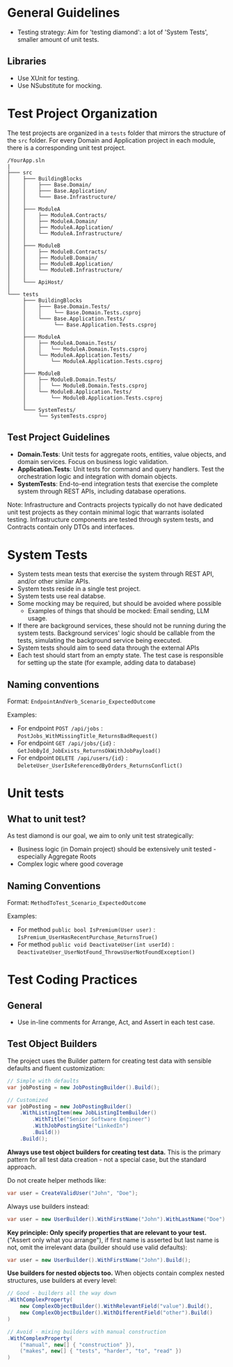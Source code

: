 # General Guidelines

- Testing strategy: Aim for 'testing diamond': a lot of 'System Tests', smaller amount of unit tests.

## Libraries

- Use XUnit for testing.
- Use NSubstitute for mocking.

# Test Project Organization

The test projects are organized in a `tests` folder that mirrors the structure of the `src` folder. For every Domain and Application project in each module, there is a corresponding unit test project.

```text
/YourApp.sln
|
├─── src
│    ├─── BuildingBlocks
│    │    ├─── Base.Domain/
│    │    ├─── Base.Application/
│    │    └─── Base.Infrastructure/
│    │
│    ├─── ModuleA
│    │    ├── ModuleA.Contracts/
│    │    ├── ModuleA.Domain/
│    │    ├── ModuleA.Application/
│    │    └── ModuleA.Infrastructure/
│    │
│    ├─── ModuleB
│    │    ├── ModuleB.Contracts/
│    │    ├── ModuleB.Domain/
│    │    ├── ModuleB.Application/
│    │    └── ModuleB.Infrastructure/
│    │
│    └─── ApiHost/
│
└─── tests
     ├─── BuildingBlocks
     │    ├─── Base.Domain.Tests/
     │    │    └── Base.Domain.Tests.csproj
     │    └─── Base.Application.Tests/
     │         └── Base.Application.Tests.csproj
     │
     ├─── ModuleA
     │    ├── ModuleA.Domain.Tests/
     │    │   └── ModuleA.Domain.Tests.csproj
     │    └── ModuleA.Application.Tests/
     │        └── ModuleA.Application.Tests.csproj
     │
     ├─── ModuleB
     │    ├── ModuleB.Domain.Tests/
     │    │   └── ModuleB.Domain.Tests.csproj
     │    └── ModuleB.Application.Tests/
     │        └── ModuleB.Application.Tests.csproj
     │
     └─── SystemTests/
          └── SystemTests.csproj
```

## Test Project Guidelines

- **Domain.Tests**: Unit tests for aggregate roots, entities, value objects, and domain services. Focus on business logic validation.
- **Application.Tests**: Unit tests for command and query handlers. Test the orchestration logic and integration with domain objects.
- **SystemTests**: End-to-end integration tests that exercise the complete system through REST APIs, including database operations.

Note: Infrastructure and Contracts projects typically do not have dedicated unit test projects as they contain minimal logic that warrants isolated testing. Infrastructure components are tested through system tests, and Contracts contain only DTOs and interfaces.

# System Tests

- System tests mean tests that exercise the system through REST API, and/or other similar APIs.
- System tests reside in a single test project.
- System tests use real databse.
- Some mocking may be required, but should be avoided where possible
  - Examples of things that should be mocked: Email sending, LLM usage.
- If there are background services, these should not be running during the system tests. Background services' logic should be callable from the tests, simulating the background service being executed.
- System tests should aim to seed data through the external APIs
- Each test should start from an empty state. The test case is responsible for setting up the state (for example, adding data to database)

## Naming conventions

Format: `EndpointAndVerb_Scenario_ExpectedOutcome`

Examples:
- For endpoint `POST /api/jobs` :  `PostJobs_WithMissingTitle_ReturnsBadRequest()`
- For endpoint `GET /api/jobs/{id}` : `GetJobById_JobExists_ReturnsOkWithJobPayload()`
- For endpoint `DELETE /api/users/{id}` : `DeleteUser_UserIsReferencedByOrders_ReturnsConflict()`


# Unit tests

## What to unit test?

As test diamond is our goal, we aim to only unit test strategically:
- Business logic (in Domain project) should be extensively unit tested - especially Aggregate Roots
- Complex logic where good coverage 

## Naming Conventions

Format: `MethodToTest_Scenario_ExpectedOutcome`

Examples:
- For method `public bool IsPremium(User user)` : `IsPremium_UserHasRecentPurchase_ReturnsTrue()`
- For method `public void DeactivateUser(int userId)` : `DeactivateUser_UserNotFound_ThrowsUserNotFoundException()`


# Test Coding Practices

## General
- Use in-line comments for Arrange, Act, and Assert in each test case.

## Test Object Builders

The project uses the Builder pattern for creating test data with sensible defaults and fluent customization:

```csharp
// Simple with defaults
var jobPosting = new JobPostingBuilder().Build();

// Customized 
var jobPosting = new JobPostingBuilder()
    .WithListingItem(new JobListingItemBuilder()
        .WithTitle("Senior Software Engineer")
        .WithJobPostingSite("LinkedIn")
        .Build())
    .Build();
```

**Always use test object builders for creating test data.** This is the primary pattern for all test data creation - not a special case, but the standard approach.

Do not create helper methods like:
```csharp
var user = CreateValidUser("John", "Doe");
```

Always use builders instead:
```csharp
var user = new UserBuilder().WithFirstName("John").WithLastName("Doe").Build();
```

**Key principle: Only specify properties that are relevant to your test.** ("Assert only what you arrange"), if first name is asserted but last name is not, omit the irrelevant data (builder should use valid defaults):
```csharp
var user = new UserBuilder().WithFirstName("John").Build();
```

**Use builders for nested objects too.** When objects contain complex nested structures, use builders at every level:
```csharp
// Good - builders all the way down
.WithComplexProperty(
    new ComplexObjectBuilder().WithRelevantField("value").Build(),
    new ComplexObjectBuilder().WithDifferentField("other").Build()
)

// Avoid - mixing builders with manual construction
.WithComplexProperty(
    ("manual", new[] { "construction" }),
    ("makes", new[] { "tests", "harder", "to", "read" })
)
```